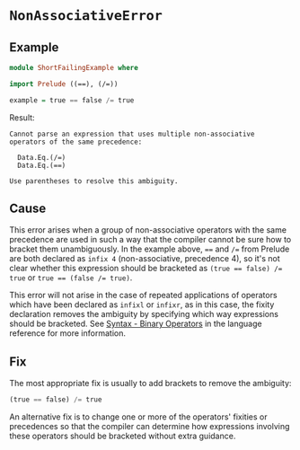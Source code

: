# `NonAssociativeError`

## Example

```purescript
module ShortFailingExample where

import Prelude ((==), (/=))

example = true == false /= true
```

Result:
```
Cannot parse an expression that uses multiple non-associative operators of the same precedence:

  Data.Eq.(/=)
  Data.Eq.(==)

Use parentheses to resolve this ambiguity.
```

## Cause

This error arises when a group of non-associative operators with the same precedence are used in such a way that the compiler cannot be sure how to bracket them unambiguously. In the example above, `==` and `/=` from Prelude are both declared as `infix 4` (non-associative, precedence 4), so it's not clear whether this expression should be bracketed as `(true == false) /= true` or `true == (false /= true)`.

This error will not arise in the case of repeated applications of operators which have been declared as `infixl` or `infixr`, as in this case, the fixity declaration removes the ambiguity by specifying which way expressions should be bracketed. See [Syntax - Binary Operators](../language/Syntax.md#binary-operators) in the language reference for more information.

## Fix

The most appropriate fix is usually to add brackets to remove the ambiguity:

```purescript
(true == false) /= true
```

An alternative fix is to change one or more of the operators' fixities or precedences so that the compiler can determine how expressions involving these operators should be bracketed without extra guidance.
